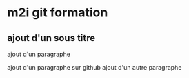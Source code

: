 # m2i git formation

## ajout d'un sous titre


ajout d'un paragraphe


ajout d'un paragraphe sur github
ajout d'un autre paragraphe


